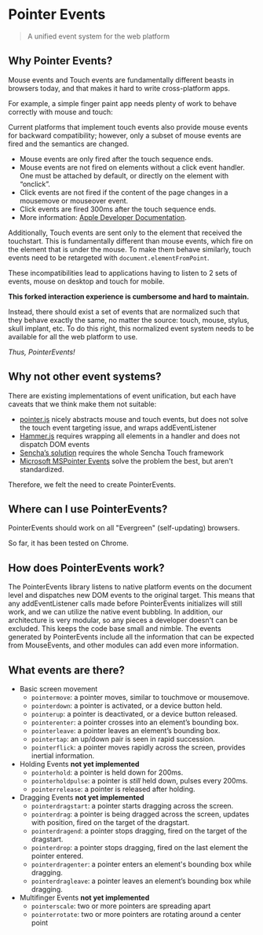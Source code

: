 # Pointer Events
> A unified event system for the web platform

## Why Pointer Events?

Mouse events and Touch events are fundamentally different beasts in browsers today, and that makes it hard to write cross-platform apps.

For example, a simple finger paint app needs plenty of work to behave correctly with mouse and touch:

Current platforms that implement touch events also provide mouse events for
backward compatibility; however, only a subset of mouse events are fired and the
semantics are changed.

- Mouse events are only fired after the touch sequence ends.
- Mouse events are not fired on elements without a click event handler. One must
  be attached by default, or directly on the element with “onclick”.
- Click events are not fired if the content of the page changes in a mousemove
  or mouseover event.
- Click events are fired 300ms after the touch sequence ends.
- More information: [Apple Developer Documentation](http://developer.apple.com/library/safari/#documentation/appleapplications/reference/safariwebcontent/HandlingEvents/HandlingEvents.html).

Additionally, Touch events are sent only to the element that received the
touchstart. This is fundamentally different than mouse events, which fire on the
element that is under the mouse. To make them behave similarly, touch events
need to be retargeted with `document.elementFromPoint`.

These incompatibilities lead to applications having to listen to 2 sets of events, mouse on
desktop and touch for mobile.

**This forked interaction experience is cumbersome and hard to maintain.**

Instead, there should exist a set of events that are normalized such that they
behave exactly the same, no matter the source: touch, mouse, stylus, skull
implant, etc. To do this right, this normalized event system needs to be
available for all the web platform to use.

*Thus, PointerEvents!*

## Why not other event systems?

There are existing implementations of event unification, but each have caveats
that we think make them not suitable:
- [pointer.js](https://github.com/borismus/pointer.js) nicely abstracts mouse and touch events, but does not solve the touch event targeting issue, and wraps addEventListener
- [Hammer.js](http://eightmedia.github.com/hammer.js/) requires wrapping all elements in a handler and does not dispatch DOM events
- [Sencha’s solution](http://www.sencha.com/products/touch) requires the whole Sencha Touch framework
- [Microsoft MSPointer Events](http://msdn.microsoft.com/en-us/library/ie/hh673557.aspx) solve the problem the best, but aren't standardized.

Therefore, we felt the need to create PointerEvents.

## Where can I use PointerEvents?

PointerEvents should work on all "Evergreen" (self-updating) browsers.

So far, it has been tested on Chrome.

## How does PointerEvents work?

The PointerEvents library listens to native platform events on the document
level and dispatches new DOM events to the original target. This means that any
addEventListener calls made before PointerEvents initializes will still work,
and we can utilize the native event bubbling. In addition, our architecture is
very modular, so any pieces a developer doesn't can be excluded. This keeps the
code base small and nimble. The events generated by PointerEvents include all
the information that can be expected from MouseEvents, and other modules can add
even more information.

## What events are there?

- Basic screen movement
  - `pointermove`: a pointer moves, similar to touchmove or mousemove.
  - `pointerdown`: a pointer is activated, or a device button held.
  - `pointerup`: a pointer is deactivated, or a device button released.
  - `pointerenter`: a pointer crosses into an element’s bounding box.
  - `pointerleave`: a pointer leaves an element’s bounding box.
  - `pointertap`: an up/down pair is seen in rapid succession.
  - `pointerflick`: a pointer moves rapidly across the screen, provides inertial
    information.
- Holding Events **not yet implemented**
  - `pointerhold`: a pointer is held down for 200ms.
  - `pointerholdpulse`: a pointer is *still* held down, pulses every 200ms.
  - `pointerrelease`: a pointer is released after holding.
- Dragging Events **not yet implemented**
  - `pointerdragstart`: a pointer starts dragging across the screen.
  - `pointerdrag`: a pointer is being dragged across the screen, updates with
    position, fired on the target of the dragstart.
  - `pointerdragend`: a pointer stops dragging, fired on the target of the
    dragstart.
  - `pointerdrop`: a pointer stops dragging, fired on the last element the
    pointer entered.
  - `pointerdragenter`: a pointer enters an element's bounding box while
    dragging.
  - `pointerdragleave`: a pointer leaves an element’s bounding box while
    dragging.
- Multifinger Events **not yet implemented**
  - `pointerscale`: two or more pointers are spreading apart
  - `pointerrotate`: two or more pointers are rotating around a center point
